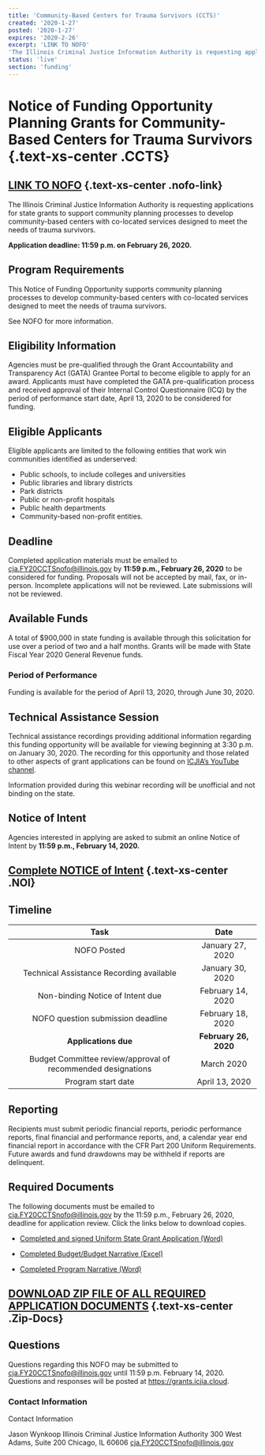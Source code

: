 ```yaml
---
title: 'Community-Based Centers for Trauma Survivors (CCTS)'
created: '2020-1-27'
posted: '2020-1-27'
expires: '2020-2-26'
excerpt: 'LINK TO NOFO'
'The Illinois Criminal Justice Information Authority is requesting applications for state grants to support community planning processes to develop community-based centers with co-located services designed to meet the needs of trauma survivors.'
status: 'live'
section: 'funding'
---
```

# Notice of Funding Opportunity Planning Grants for Community-Based Centers for Trauma Survivors {.text-xs-center .CCTS}

## [LINK TO NOFO](SFY20CCTSnofo.pdf) {.text-xs-center .nofo-link}

The Illinois Criminal Justice Information Authority is requesting applications for state grants to support community planning processes to develop community-based centers with co-located services designed to meet the needs of trauma survivors.

**Application deadline: 11:59 p.m. on February 26, 2020.**

## Program Requirements

This Notice of Funding Opportunity supports community planning processes to develop community-based centers with co-located services designed to meet the needs of trauma survivors.

See NOFO for more information.

## Eligibility Information

Agencies must be pre-qualified through the Grant Accountability and Transparency Act (GATA) Grantee Portal to become eligible to apply for an award.  Applicants must have completed the GATA pre-qualification process and received approval of their Internal Control Questionnaire (ICQ) by the period of performance start date, April 13, 2020 to be considered for funding. 

## Eligible Applicants

Eligible applicants are limited to the following entities that work win communities identified as underserved:

- Public schools, to include colleges and universities
- Public libraries and library districts
- Park districts
-	Public or non-profit hospitals
-	Public health departments
-	Community-based non-profit entities.

## Deadline

Completed application materials must be emailed to cja.FY20CCTSnofo@illinois.gov by **11:59 p.m., February 26, 2020** to be considered for funding. Proposals will not be accepted by mail, fax, or in-person. Incomplete applications will not be reviewed. Late submissions will not be reviewed.

## Available Funds

A total of $900,000 in state funding is available through this solicitation for use over a period of two and a half months. Grants will be made with State Fiscal Year 2020 General Revenue funds.     

### Period of Performance

Funding is available for the period of April 13, 2020, through June 30, 2020. 

## Technical Assistance Session

Technical assistance recordings providing additional information regarding this funding opportunity will be available for viewing beginning at 3:30 p.m. on January 30, 2020. The recording for this opportunity and those related to other aspects of grant applications can be found on [ICJIA’s YouTube channel](https://www.youtube.com/channel/UCtZMzk8D3P4OixYTwsfPeKA/videos). 

Information provided during this webinar recording will be unofficial and not binding on the state.

## Notice of Intent 
	
Agencies interested in applying are asked to submit an online Notice of Intent by **11:59 p.m., February 14, 2020.**

## [Complete NOTICE of Intent](https://icjia.az1.qualtrics.com/jfe/form/SV_cOzTMHzlyON4lN3) {.text-xs-center .NOI}

## Timeline

| **Task**| **Date** |
:----: | :---: |
NOFO Posted | January 27, 2020
Technical Assistance Recording available | January 30, 2020
Non-binding Notice of Intent due |  February 14, 2020
NOFO question submission deadline | February 18, 2020
**Applications due** | **February 26, 2020**
Budget Committee review/approval of recommended designations | March 2020
Program start date | April 13, 2020

## Reporting

Recipients must submit periodic financial reports, periodic performance reports, final financial and performance reports, and, a calendar year end financial report in accordance with the CFR Part 200 Uniform Requirements. Future awards and fund drawdowns may be withheld if reports are delinquent.

## Required Documents

The following documents must be emailed to cja.FY20CCTSnofo@illinois.gov by the 11:59 p.m., February 26, 2020, deadline for application review. Click the links below to download copies.

- [Completed and signed Uniform State Grant Application (Word)](SFY20CCTSApplication.docx) 
	
- [Completed Budget/Budget Narrative (Excel)](ICJIAcctsBudget.xlsx)

- [Completed Program Narrative (Word)](CCTSNarrative.docx) 

## [DOWNLOAD ZIP FILE OF ALL REQUIRED APPLICATION DOCUMENTS](CCTSZip.zip) {.text-xs-center .Zip-Docs}

## Questions

Questions regarding this NOFO may be submitted to cja.FY20CCTSnofo@illinois.gov until 11:59 p.m. February 14, 2020.  Questions and responses will be posted at https://grants.icjia.cloud.

### Contact Information

Contact Information

Jason Wynkoop
Illinois Criminal Justice Information Authority
300 West Adams, Suite 200
Chicago, IL 60606
cja.FY20CCTSnofo@illinois.gov 












